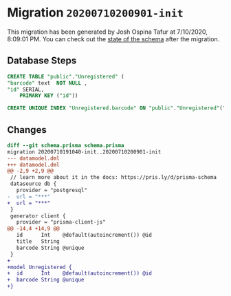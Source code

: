 # Migration `20200710200901-init`

This migration has been generated by Josh Ospina Tafur at 7/10/2020, 8:09:01 PM.
You can check out the [state of the schema](./schema.prisma) after the migration.

## Database Steps

```sql
CREATE TABLE "public"."Unregistered" (
"barcode" text  NOT NULL ,
"id" SERIAL,
    PRIMARY KEY ("id"))

CREATE UNIQUE INDEX "Unregistered.barcode" ON "public"."Unregistered"("barcode")
```

## Changes

```diff
diff --git schema.prisma schema.prisma
migration 20200710191040-init..20200710200901-init
--- datamodel.dml
+++ datamodel.dml
@@ -2,9 +2,9 @@
 // learn more about it in the docs: https://pris.ly/d/prisma-schema
 datasource db {
   provider = "postgresql"
-  url = "***"
+  url = "***"
 }
 generator client {
   provider = "prisma-client-js"
@@ -14,4 +14,9 @@
   id      Int    @default(autoincrement()) @id
   title   String
   barcode String @unique
 }
+
+model Unregistered {
+  id      Int    @default(autoincrement()) @id
+  barcode String @unique
+}
```


